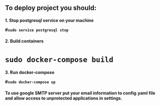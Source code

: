 <h2>To deploy project you should:
<h4> 1. Stop postgresql service on your machine

#`sudo service postgresql stop`

<h4> 2. Build containers

# `sudo docker-compose build`

<h4> 3. Run docker-compose 

#`sudo docker-compose up`

<h4> To use google SMTP server put your email information to config.yaml file and allow access to unprotected applications in settings. 